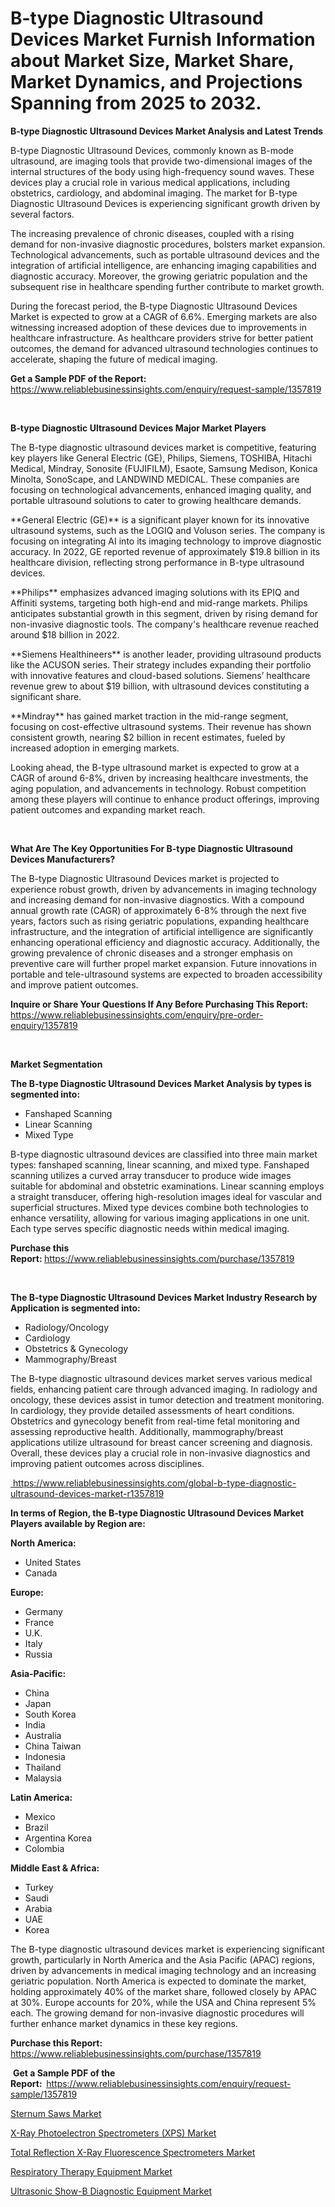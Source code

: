 <p><h1>B-type Diagnostic Ultrasound Devices Market Furnish Information about Market Size, Market Share, Market Dynamics, and Projections Spanning from 2025 to 2032.</h1></p><p><strong>B-type Diagnostic Ultrasound Devices Market Analysis and Latest Trends</strong></p>
<p><p>B-type Diagnostic Ultrasound Devices, commonly known as B-mode ultrasound, are imaging tools that provide two-dimensional images of the internal structures of the body using high-frequency sound waves. These devices play a crucial role in various medical applications, including obstetrics, cardiology, and abdominal imaging. The market for B-type Diagnostic Ultrasound Devices is experiencing significant growth driven by several factors.</p><p>The increasing prevalence of chronic diseases, coupled with a rising demand for non-invasive diagnostic procedures, bolsters market expansion. Technological advancements, such as portable ultrasound devices and the integration of artificial intelligence, are enhancing imaging capabilities and diagnostic accuracy. Moreover, the growing geriatric population and the subsequent rise in healthcare spending further contribute to market growth.</p><p>During the forecast period, the B-type Diagnostic Ultrasound Devices Market is expected to grow at a CAGR of 6.6%. Emerging markets are also witnessing increased adoption of these devices due to improvements in healthcare infrastructure. As healthcare providers strive for better patient outcomes, the demand for advanced ultrasound technologies continues to accelerate, shaping the future of medical imaging.</p></p>
<p><strong>Get a Sample PDF of the Report:&nbsp;</strong> <a href="https://www.reliablebusinessinsights.com/enquiry/request-sample/1357819?utm_campaign=1119&utm_medium=2&utm_source=Github&utm_content=ia&utm_term=04032025&utm_id=b-type-diagnostic-ultrasound-devices">https://www.reliablebusinessinsights.com/enquiry/request-sample/1357819</a></p>
<p>&nbsp;</p>
<p><strong>B-type Diagnostic Ultrasound Devices Major Market Players</strong></p>
<p><p>The B-type diagnostic ultrasound devices market is competitive, featuring key players like General Electric (GE), Philips, Siemens, TOSHIBA, Hitachi Medical, Mindray, Sonosite (FUJIFILM), Esaote, Samsung Medison, Konica Minolta, SonoScape, and LANDWIND MEDICAL. These companies are focusing on technological advancements, enhanced imaging quality, and portable ultrasound solutions to cater to growing healthcare demands.</p><p>**General Electric (GE)** is a significant player known for its innovative ultrasound systems, such as the LOGIQ and Voluson series. The company is focusing on integrating AI into its imaging technology to improve diagnostic accuracy. In 2022, GE reported revenue of approximately $19.8 billion in its healthcare division, reflecting strong performance in B-type ultrasound devices.</p><p>**Philips** emphasizes advanced imaging solutions with its EPIQ and Affiniti systems, targeting both high-end and mid-range markets. Philips anticipates substantial growth in this segment, driven by rising demand for non-invasive diagnostic tools. The company's healthcare revenue reached around $18 billion in 2022.</p><p>**Siemens Healthineers** is another leader, providing ultrasound products like the ACUSON series. Their strategy includes expanding their portfolio with innovative features and cloud-based solutions. Siemens’ healthcare revenue grew to about $19 billion, with ultrasound devices constituting a significant share.</p><p>**Mindray** has gained market traction in the mid-range segment, focusing on cost-effective ultrasound systems. Their revenue has shown consistent growth, nearing $2 billion in recent estimates, fueled by increased adoption in emerging markets.</p><p>Looking ahead, the B-type ultrasound market is expected to grow at a CAGR of around 6-8%, driven by increasing healthcare investments, the aging population, and advancements in technology. Robust competition among these players will continue to enhance product offerings, improving patient outcomes and expanding market reach.</p></p>
<p>&nbsp;</p>
<p><strong>What Are The Key Opportunities For B-type Diagnostic Ultrasound Devices Manufacturers?</strong></p>
<p><p>The B-type Diagnostic Ultrasound Devices market is projected to experience robust growth, driven by advancements in imaging technology and increasing demand for non-invasive diagnostics. With a compound annual growth rate (CAGR) of approximately 6-8% through the next five years, factors such as rising geriatric populations, expanding healthcare infrastructure, and the integration of artificial intelligence are significantly enhancing operational efficiency and diagnostic accuracy. Additionally, the growing prevalence of chronic diseases and a stronger emphasis on preventive care will further propel market expansion. Future innovations in portable and tele-ultrasound systems are expected to broaden accessibility and improve patient outcomes.</p></p>
<p><strong>Inquire or Share Your Questions If Any Before Purchasing This Report:</strong> <a href="https://www.reliablebusinessinsights.com/enquiry/pre-order-enquiry/1357819?utm_campaign=1119&utm_medium=2&utm_source=Github&utm_content=ia&utm_term=04032025&utm_id=b-type-diagnostic-ultrasound-devices">https://www.reliablebusinessinsights.com/enquiry/pre-order-enquiry/1357819</a></p>
<p>&nbsp;</p>
<p><strong>Market Segmentation</strong></p>
<p><strong>The B-type Diagnostic Ultrasound Devices Market Analysis by types is segmented into:</strong></p>
<p><ul><li>Fanshaped Scanning</li><li>Linear Scanning</li><li>Mixed Type</li></ul></p>
<p><p>B-type diagnostic ultrasound devices are classified into three main market types: fanshaped scanning, linear scanning, and mixed type. Fanshaped scanning utilizes a curved array transducer to produce wide images suitable for abdominal and obstetric examinations. Linear scanning employs a straight transducer, offering high-resolution images ideal for vascular and superficial structures. Mixed type devices combine both technologies to enhance versatility, allowing for various imaging applications in one unit. Each type serves specific diagnostic needs within medical imaging.</p></p>
<p><strong>Purchase this Report:&nbsp;</strong><a href="https://www.reliablebusinessinsights.com/purchase/1357819?utm_campaign=1119&utm_medium=2&utm_source=Github&utm_content=ia&utm_term=04032025&utm_id=b-type-diagnostic-ultrasound-devices">https://www.reliablebusinessinsights.com/purchase/1357819</a></p>
<p>&nbsp;</p>
<p><strong>The B-type Diagnostic Ultrasound Devices Market Industry Research by Application is segmented into:</strong></p>
<p><ul><li>Radiology/Oncology</li><li>Cardiology</li><li>Obstetrics & Gynecology</li><li>Mammography/Breast</li></ul></p>
<p><p>The B-type diagnostic ultrasound devices market serves various medical fields, enhancing patient care through advanced imaging. In radiology and oncology, these devices assist in tumor detection and treatment monitoring. In cardiology, they provide detailed assessments of heart conditions. Obstetrics and gynecology benefit from real-time fetal monitoring and assessing reproductive health. Additionally, mammography/breast applications utilize ultrasound for breast cancer screening and diagnosis. Overall, these devices play a crucial role in non-invasive diagnostics and improving patient outcomes across disciplines.</p></p>
<p><a href="https://www.reliablebusinessinsights.com/global-b-type-diagnostic-ultrasound-devices-market-r1357819?utm_campaign=1119&utm_medium=2&utm_source=Github&utm_content=ia&utm_term=04032025&utm_id=b-type-diagnostic-ultrasound-devices">&nbsp;https://www.reliablebusinessinsights.com/global-b-type-diagnostic-ultrasound-devices-market-r1357819</a></p>
<p><strong>In terms of Region, the B-type Diagnostic Ultrasound Devices Market Players available by Region are:</strong></p>
<p>
    <p> <strong> North America: </strong>
        <ul>
            <li>United States</li>
            <li>Canada</li>
        </ul>
        </p> 
    <p> <strong> Europe: </strong>
        <ul>
            <li>Germany</li>
            <li>France</li>
            <li>U.K.</li>
            <li>Italy</li>
            <li>Russia</li>
        </ul>
        </p> 
    <p> <strong> Asia-Pacific: </strong>
        <ul>
            <li>China</li>
            <li>Japan</li>
            <li>South Korea</li>
            <li>India</li>
            <li>Australia</li>
            <li>China Taiwan</li>
            <li>Indonesia</li>
            <li>Thailand</li>
            <li>Malaysia</li>
        </ul>
        </p> 
    <p> <strong> Latin America: </strong>
        <ul>
            <li>Mexico</li>
            <li>Brazil</li>
            <li>Argentina Korea</li>
            <li>Colombia</li>
        </ul>
        </p> 
    <p> <strong> Middle East & Africa: </strong>
        <ul>
            <li>Turkey</li>
            <li>Saudi</li>
            <li>Arabia</li>
            <li>UAE</li>
            <li>Korea</li>
        </ul>
    </p>
    </p>
<p><p>The B-type diagnostic ultrasound devices market is experiencing significant growth, particularly in North America and the Asia Pacific (APAC) regions, driven by advancements in medical imaging technology and an increasing geriatric population. North America is expected to dominate the market, holding approximately 40% of the market share, followed closely by APAC at 30%. Europe accounts for 20%, while the USA and China represent 5% each. The growing demand for non-invasive diagnostic procedures will further enhance market dynamics in these key regions.</p></p>
<p><strong>Purchase this Report: </strong><a href="https://www.reliablebusinessinsights.com/purchase/1357819?utm_campaign=1119&utm_medium=2&utm_source=Github&utm_content=ia&utm_term=04032025&utm_id=b-type-diagnostic-ultrasound-devices">https://www.reliablebusinessinsights.com/purchase/1357819</a></p>
<p>&nbsp;<strong>Get a Sample PDF of the Report:&nbsp;&nbsp;</strong><a href="https://www.reliablebusinessinsights.com/enquiry/request-sample/1357819?utm_campaign=1119&utm_medium=2&utm_source=Github&utm_content=ia&utm_term=04032025&utm_id=b-type-diagnostic-ultrasound-devices">https://www.reliablebusinessinsights.com/enquiry/request-sample/1357819</a></p>
<p><strong></strong></p>
<p><p><a href="https://github.com/ishikodehira/Market-Research-Report-List-1/blob/main/sternum-saws-market.md?utm_campaign=1119&utm_medium=2&utm_source=Github&utm_content=ia&utm_term=04032025&utm_id=b-type-diagnostic-ultrasound-devices">Sternum Saws Market</a></p><p><a href="https://github.com/tahjaylestro/Market-Research-Report-List-1/blob/main/x-ray-photoelectron-spectrometers-xps-market.md?utm_campaign=1119&utm_medium=2&utm_source=Github&utm_content=ia&utm_term=04032025&utm_id=b-type-diagnostic-ultrasound-devices">X-Ray Photoelectron Spectrometers (XPS) Market</a></p><p><a href="https://github.com/bourgnimeru5/Market-Research-Report-List-1/blob/main/total-reflection-x-ray-fluorescence-spectrometers-market.md?utm_campaign=1119&utm_medium=2&utm_source=Github&utm_content=ia&utm_term=04032025&utm_id=b-type-diagnostic-ultrasound-devices">Total Reflection X-Ray Fluorescence Spectrometers Market</a></p><p><a href="https://github.com/vinetpluidyq/Market-Research-Report-List-1/blob/main/respiratory-therapy-equipment-market.md?utm_campaign=1119&utm_medium=2&utm_source=Github&utm_content=ia&utm_term=04032025&utm_id=b-type-diagnostic-ultrasound-devices">Respiratory Therapy Equipment Market</a></p><p><a href="https://github.com/filinjaic7/Market-Research-Report-List-1/blob/main/ultrasonic-show-b-diagnostic-equipment-market.md?utm_campaign=1119&utm_medium=2&utm_source=Github&utm_content=ia&utm_term=04032025&utm_id=b-type-diagnostic-ultrasound-devices">Ultrasonic Show-B Diagnostic Equipment Market</a></p></p>